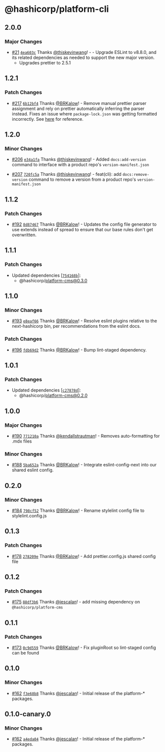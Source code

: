 # @hashicorp/platform-cli

## 2.0.0

### Major Changes

- [#21](https://github.com/hashicorp/web-platform-packages/pull/21) [`4ea603c`](https://github.com/hashicorp/web-platform-packages/commit/4ea603cf0f7304d882af3ddc159cf402f7511453) Thanks [@thiskevinwang](https://github.com/thiskevinwang)! - - Upgrade ESLint to v8.8.0, and its related dependencies as needed to support the new major version.
  - Upgrades prettier to 2.5.1

## 1.2.1

### Patch Changes

- [#217](https://github.com/hashicorp/nextjs-scripts/pull/217) [`6b12bf4`](https://github.com/hashicorp/nextjs-scripts/commit/6b12bf4a8757e1895022e40ef5452f1b239b74f3) Thanks [@BRKalow](https://github.com/BRKalow)! - Remove manual prettier parser assignment and rely on prettier automatically inferring the parser instead. Fixes an issue where `package-lock.json` was getting formatted incorrectly. See [here](https://github.com/prettier/prettier/issues/11553) for reference.

## 1.2.0

### Minor Changes

- [#206](https://github.com/hashicorp/nextjs-scripts/pull/206) [`e34a1fa`](https://github.com/hashicorp/nextjs-scripts/commit/e34a1fa290913be2ccfc417890b2835a99e9d719) Thanks [@thiskevinwang](https://github.com/thiskevinwang)! - Added `docs:add-version` command to interface with a product repo's `version-manifest.json`

* [#207](https://github.com/hashicorp/nextjs-scripts/pull/207) [`720fc5a`](https://github.com/hashicorp/nextjs-scripts/commit/720fc5ac355addd275d74a73443d8d4fa105b838) Thanks [@thiskevinwang](https://github.com/thiskevinwang)! - feat(cli): add `docs:remove-version` command to remove a version from a product repo's `version-manifest.json`

## 1.1.2

### Patch Changes

- [#192](https://github.com/hashicorp/nextjs-scripts/pull/192) [`8d87467`](https://github.com/hashicorp/nextjs-scripts/commit/8d87467e57cac695fab96da2f48159939c922edc) Thanks [@BRKalow](https://github.com/BRKalow)! - Updates the config file generator to use extends instead of spread to ensure that our base rules don't get overwritten.

## 1.1.1

### Patch Changes

- Updated dependencies [[`754168b`](https://github.com/hashicorp/nextjs-scripts/commit/754168b3c0c6896a4b4e9f88f48f0189f7abde93)]:
  - @hashicorp/platform-cms@0.3.0

## 1.1.0

### Minor Changes

- [#193](https://github.com/hashicorp/nextjs-scripts/pull/193) [`e8eaf66`](https://github.com/hashicorp/nextjs-scripts/commit/e8eaf665ae95df3176eb81f2a21e0e11bb29cef1) Thanks [@BRKalow](https://github.com/BRKalow)! - Resolve eslint plugins relative to the next-hashicorp bin, per recommendations from the eslint docs.

### Patch Changes

- [#196](https://github.com/hashicorp/nextjs-scripts/pull/196) [`fdb69d2`](https://github.com/hashicorp/nextjs-scripts/commit/fdb69d26376073973fe016f51a5db69a3b934792) Thanks [@BRKalow](https://github.com/BRKalow)! - Bump lint-staged dependency.

## 1.0.1

### Patch Changes

- Updated dependencies [[`c27878d`](https://github.com/hashicorp/nextjs-scripts/commit/c27878da0205da7222c5880460b441b555040da1)]:
  - @hashicorp/platform-cms@0.2.0

## 1.0.0

### Major Changes

- [#190](https://github.com/hashicorp/nextjs-scripts/pull/190) [`771210a`](https://github.com/hashicorp/nextjs-scripts/commit/771210aa456d9d5a603709e12e48f0710779a537) Thanks [@kendallstrautman](https://github.com/kendallstrautman)! - Removes auto-formatting for .mdx files

### Minor Changes

- [#188](https://github.com/hashicorp/nextjs-scripts/pull/188) [`5ba652a`](https://github.com/hashicorp/nextjs-scripts/commit/5ba652a7b0a6d3c2008a7cdf2e3b3f1599a41fcd) Thanks [@BRKalow](https://github.com/BRKalow)! - Integrate eslint-config-next into our shared eslint config.

## 0.2.0

### Minor Changes

- [#184](https://github.com/hashicorp/nextjs-scripts/pull/184) [`798cf52`](https://github.com/hashicorp/nextjs-scripts/commit/798cf5243a9d93c91256c1f17d5cd4a806772033) Thanks [@BRKalow](https://github.com/BRKalow)! - Rename stylelint config file to stylelint.config.js

## 0.1.3

### Patch Changes

- [#178](https://github.com/hashicorp/nextjs-scripts/pull/178) [`278209e`](https://github.com/hashicorp/nextjs-scripts/commit/278209e57480999aac2522cf52859f17dc477884) Thanks [@BRKalow](https://github.com/BRKalow)! - Add prettier.config.js shared config file

## 0.1.2

### Patch Changes

- [#175](https://github.com/hashicorp/nextjs-scripts/pull/175) [`88df3b6`](https://github.com/hashicorp/nextjs-scripts/commit/88df3b6cbe62192204227d6f337709d3168f27b6) Thanks [@jescalan](https://github.com/jescalan)! - add missing dependency on `@hashicorp/platform-cms`

## 0.1.1

### Patch Changes

- [#173](https://github.com/hashicorp/nextjs-scripts/pull/173) [`0c9d559`](https://github.com/hashicorp/nextjs-scripts/commit/0c9d5595cf97404479c59442c62cd3c0e46755e7) Thanks [@BRKalow](https://github.com/BRKalow)! - Fix pluginRoot so lint-staged config can be found

## 0.1.0

### Minor Changes

- [#162](https://github.com/hashicorp/nextjs-scripts/pull/162) [`f3e68b8`](https://github.com/hashicorp/nextjs-scripts/commit/f3e68b8a00066fe9ab7a789aecfd6bc97bcd047f) Thanks [@jescalan](https://github.com/jescalan)! - Initial release of the platform-\* packages.

## 0.1.0-canary.0

### Minor Changes

- [#162](https://github.com/hashicorp/nextjs-scripts/pull/162) [`a4eda04`](https://github.com/hashicorp/nextjs-scripts/commit/a4eda047e75d843997ea95a8c36a83108b639cb8) Thanks [@jescalan](https://github.com/jescalan)! - Initial release of the platform-\* packages.
